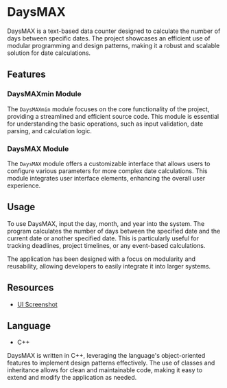# DaysMAX

DaysMAX is a text-based data counter designed to calculate the number of days between specific dates. The project showcases an efficient use of modular programming and design patterns, making it a robust and scalable solution for date calculations.

## Features

### DaysMAXmin Module

The `DaysMAXmin` module focuses on the core functionality of the project, providing a streamlined and efficient source code. This module is essential for understanding the basic operations, such as input validation, date parsing, and calculation logic. 

### DaysMAX Module

The `DaysMAX` module offers a customizable interface that allows users to configure various parameters for more complex date calculations. This module integrates user interface elements, enhancing the overall user experience.

## Usage

To use DaysMAX, input the day, month, and year into the system. The program calculates the number of days between the specified date and the current date or another specified date. This is particularly useful for tracking deadlines, project timelines, or any event-based calculations.

The application has been designed with a focus on modularity and reusability, allowing developers to easily integrate it into larger systems.

## Resources

- [UI Screenshot](https://prnt.sc/F3YGsluIsjix)

## Language

- C++

DaysMAX is written in C++, leveraging the language's object-oriented features to implement design patterns effectively. The use of classes and inheritance allows for clean and maintainable code, making it easy to extend and modify the application as needed.

